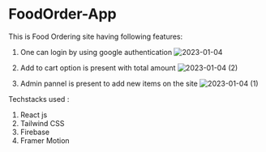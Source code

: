 # FoodOrder-App
This is Food Ordering site having following features: 

1) One can login by using google authentication
![2023-01-04](https://user-images.githubusercontent.com/96677760/210510986-33106206-b64e-4d9d-a94b-3b851c764ad3.png)

2) Add to cart option is present with total amount
![2023-01-04 (2)](https://user-images.githubusercontent.com/96677760/210515580-386073a7-6c91-4af5-99f1-a5e30120d20f.png)


3) Admin pannel is present to add new items on the site
![2023-01-04 (1)](https://user-images.githubusercontent.com/96677760/210511255-ea61f495-d342-4d84-ba75-bbfac516b571.png)


Techstacks used :
1) React js
2) Tailwind CSS
3) Firebase
4) Framer Motion 
